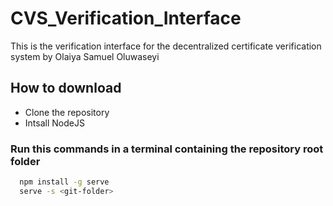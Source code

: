 # CVS_Verification_Interface
This is the verification interface for the decentralized certificate verification system by Olaiya Samuel Oluwaseyi

## How to download
- Clone the repository
- Intsall NodeJS

### Run this commands in a terminal containing the repository root folder
```bash
  npm install -g serve
  serve -s <git-folder>
```
